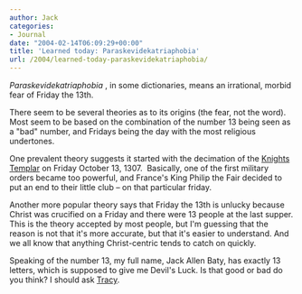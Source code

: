 ```yaml
---
author: Jack
categories:
- Journal
date: "2004-02-14T06:09:29+00:00"
title: 'Learned today: Paraskevidekatriaphobia'
url: /2004/learned-today-paraskevidekatriaphobia/
---
```


_Paraskevidekatriaphobia_ , in some dictionaries, means an irrational, morbid fear of Friday the 13th.

There seem to be several theories as to its origins (the fear, not the word). Most seem to be based on the combination of the number 13 being seen as a "bad" number, and Fridays being the day with the most religious undertones.

One prevalent theory suggests it started with the decimation of the [Knights Templar][1] on Friday October 13, 1307.&nbsp; Basically, one of the first military orders became too powerful, and France's King Philip the Fair decided to put an end to their little club &#8211; on that particular friday.

Another more popular theory says that Friday the 13th is unlucky because Christ was crucified on a Friday and there were 13 people at the last supper. This is the theory accepted by most people, but I'm guessing that the reason is not that it's more accurate, but that it's easier to understand. And we all know that anything Christ-centric tends to catch on quickly.

Speaking of the number 13, my full name, Jack Allen Baty, has exactly 13 letters, which is supposed to give me Devil's Luck. Is that good or bad do you think? I should ask [Tracy][2].

 [1]: http://www.newadvent.org/cathen/14493a.htm
 [2]: http://www.sistercat.com/